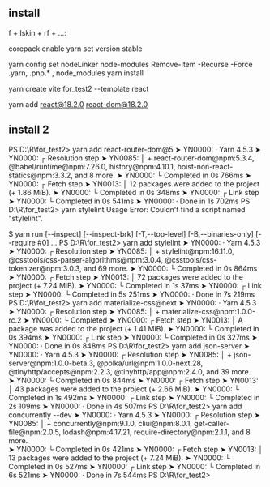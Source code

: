## install

f + Iskin + rf + ...:

corepack enable
yarn set version stable

yarn config set nodeLinker node-modules
Remove-Item -Recurse -Force .yarn, .pnp.* , node_modules
yarn install

 yarn create vite for_test2 --template react

yarn add react@18.2.0 react-dom@18.2.0


## install 2

PS D:\R\for_test2> yarn add react-router-dom@5
➤ YN0000: · Yarn 4.5.3
➤ YN0000: ┌ Resolution step
➤ YN0085: │ + react-router-dom@npm:5.3.4, @babel/runtime@npm:7.26.0, history@npm:4.10.1, hoist-non-react-statics@npm:3.3.2, and 8 more.
➤ YN0000: └ Completed in 0s 766ms
➤ YN0000: ┌ Fetch step
➤ YN0013: │ 12 packages were added to the project (+ 1.86 MiB).
➤ YN0000: └ Completed in 0s 348ms
➤ YN0000: ┌ Link step
➤ YN0000: └ Completed in 0s 541ms
➤ YN0000: · Done in 1s 702ms
PS D:\R\for_test2> yarn stylelint
Usage Error: Couldn't find a script named "stylelint".

$ yarn run [--inspect] [--inspect-brk] [-T,--top-level] [-B,--binaries-only] [--require #0] <scriptName> ...
PS D:\R\for_test2> yarn add stylelint
➤ YN0000: · Yarn 4.5.3
➤ YN0000: ┌ Resolution step
➤ YN0085: │ + stylelint@npm:16.11.0, @csstools/css-parser-algorithms@npm:3.0.4, @csstools/css-tokenizer@npm:3.0.3, and 69 more.
➤ YN0000: └ Completed in 0s 864ms
➤ YN0000: ┌ Fetch step
➤ YN0013: │ 72 packages were added to the project (+ 7.24 MiB).
➤ YN0000: └ Completed in 1s 37ms
➤ YN0000: ┌ Link step
➤ YN0000: └ Completed in 5s 251ms
➤ YN0000: · Done in 7s 219ms
PS D:\R\for_test2> yarn add materialize-css@next
➤ YN0000: · Yarn 4.5.3
➤ YN0000: ┌ Resolution step
➤ YN0085: │ + materialize-css@npm:1.0.0-rc.2
➤ YN0000: └ Completed
➤ YN0000: ┌ Fetch step
➤ YN0013: │ A package was added to the project (+ 1.41 MiB).
➤ YN0000: └ Completed in 0s 394ms
➤ YN0000: ┌ Link step
➤ YN0000: └ Completed in 0s 327ms
➤ YN0000: · Done in 0s 848ms
PS D:\R\for_test2> yarn add json-server
➤ YN0000: · Yarn 4.5.3
➤ YN0000: ┌ Resolution step
➤ YN0085: │ + json-server@npm:1.0.0-beta.3, @polka/url@npm:1.0.0-next.28, @tinyhttp/accepts@npm:2.2.3, @tinyhttp/app@npm:2.4.0, and 39 more.     
➤ YN0000: └ Completed in 0s 844ms
➤ YN0000: ┌ Fetch step
➤ YN0013: │ 43 packages were added to the project (+ 2.66 MiB).
➤ YN0000: └ Completed in 1s 492ms
➤ YN0000: ┌ Link step
➤ YN0000: └ Completed in 2s 109ms
➤ YN0000: · Done in 4s 507ms
PS D:\R\for_test2> yarn add concurrently --dev
➤ YN0000: · Yarn 4.5.3
➤ YN0000: ┌ Resolution step
➤ YN0085: │ + concurrently@npm:9.1.0, cliui@npm:8.0.1, get-caller-file@npm:2.0.5, lodash@npm:4.17.21, require-directory@npm:2.1.1, and 8 more.   
➤ YN0000: └ Completed in 0s 421ms
➤ YN0000: ┌ Fetch step
➤ YN0013: │ 13 packages were added to the project (+ 7.24 MiB).
➤ YN0000: └ Completed in 0s 527ms
➤ YN0000: ┌ Link step
➤ YN0000: └ Completed in 6s 521ms
➤ YN0000: · Done in 7s 544ms
PS D:\R\for_test2> 